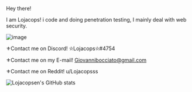 Hey there! 

I am Lojacops! i code and doing penetration testing, I mainly deal with web security.

![image](https://user-images.githubusercontent.com/68278515/112308203-2ba8b780-8ca2-11eb-99c2-dc2234844b23.png)

⚜Contact me on Discord! ⛥Lojacops⛥#4754

⚜Contact me on my E-mail! Giovannibocciato@gmail.com

⚜Contact me on Reddit! u/Lojacopsss


![Lojacopsen's GitHub stats](https://github-readme-stats.vercel.app/api?username=Lojacopsen&show_icons=true&theme=radical)
